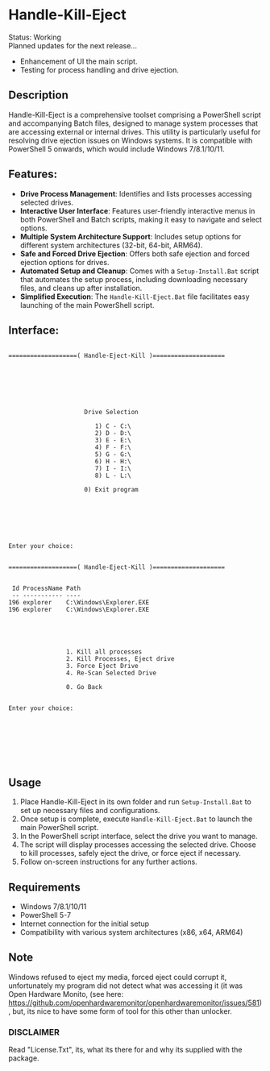 # Handle-Kill-Eject
Status: Working
<br> Planned updates for the next release...
- Enhancement of UI the main script.
- Testing for process handling and drive ejection.

## Description
Handle-Kill-Eject is a comprehensive toolset comprising a PowerShell script and accompanying Batch files, designed to manage system processes that are accessing external or internal drives. This utility is particularly useful for resolving drive ejection issues on Windows systems. It is compatible with PowerShell 5 onwards, which would include Windows 7/8.1/10/11.

## Features:
- **Drive Process Management**: Identifies and lists processes accessing selected drives.
- **Interactive User Interface**: Features user-friendly interactive menus in both PowerShell and Batch scripts, making it easy to navigate and select options.
- **Multiple System Architecture Support**: Includes setup options for different system architectures (32-bit, 64-bit, ARM64).
- **Safe and Forced Drive Ejection**: Offers both safe ejection and forced ejection options for drives.
- **Automated Setup and Cleanup**: Comes with a `Setup-Install.Bat` script that automates the setup process, including downloading necessary files, and cleans up after installation.
- **Simplified Execution**: The `Handle-Kill-Eject.Bat` file facilitates easy launching of the main PowerShell script.

## Interface:
```

===================( Handle-Eject-Kill )====================







                     Drive Selection

                        1) C - C:\
                        2) D - D:\
                        3) E - E:\
                        4) F - F:\
                        5) G - G:\
                        6) H - H:\
                        7) I - I:\
                        8) L - L:\

                     0) Exit program







Enter your choice:

```
```

===================( Handle-Eject-Kill )====================


 Id ProcessName Path
 -- ----------- ----
196 explorer    C:\Windows\Explorer.EXE
196 explorer    C:\Windows\Explorer.EXE





                1. Kill all processes
                2. Kill Processes, Eject drive
                3. Force Eject Drive
                4. Re-Scan Selected Drive

                0. Go Back


Enter your choice:








```

## Usage
1. Place Handle-Kill-Eject in its own folder and run `Setup-Install.Bat` to set up necessary files and configurations.
2. Once setup is complete, execute `Handle-Kill-Eject.Bat` to launch the main PowerShell script.
3. In the PowerShell script interface, select the drive you want to manage.
4. The script will display processes accessing the selected drive. Choose to kill processes, safely eject the drive, or force eject if necessary.
5. Follow on-screen instructions for any further actions.

## Requirements
- Windows 7/8.1/10/11
- PowerShell 5-7
- Internet connection for the initial setup
- Compatibility with various system architectures (x86, x64, ARM64)

## Note
Windows refused to eject my media, forced eject could corrupt it, unfortunately my program did not detect what was accessing it (it was Open Hardware Monito, (see here: https://github.com/openhardwaremonitor/openhardwaremonitor/issues/581), but, its nice to have some form of tool for this other than unlocker.

### DISCLAIMER
Read "License.Txt", its, what its there for and why its supplied with the package.
